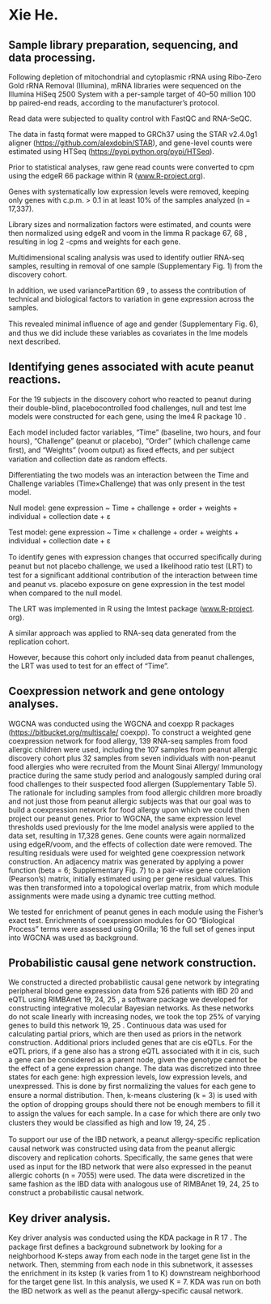 # Xie He.
## Sample library preparation, sequencing, and data processing.

Following depletion of mitochondrial and cytoplasmic rRNA using Ribo-Zero Gold rRNA Removal (Illumina), mRNA libraries were sequenced on the Illumina HiSeq 2500 System with a per-sample target of 40–50 million 100 bp paired-end reads, according to the manufacturer’s protocol. 

Read data were subjected to quality control with FastQC and RNA-SeQC. 

The data in fastq format were mapped to GRCh37 using the STAR v2.4.0g1 aligner (https://github.com/alexdobin/STAR), and gene-level counts were estimated using HTSeq (https://pypi.python.org/pypi/HTSeq).

Prior to statistical analyses, raw gene read counts were converted to cpm using the edgeR 66 package within R (www.R-project.org). 

Genes with systematically low expression levels were removed, keeping only genes with c.p.m. > 0.1 in at least 10% of the samples analyzed (n = 17,337). 

Library sizes and normalization factors were estimated, and counts were then normalized using edgeR and voom in the limma R package 67, 68 , resulting in log 2 -cpms and weights for each gene. 

Multidimensional scaling analysis was used to identify outlier RNA-seq samples, resulting in removal of one sample (Supplementary Fig. 1) from the discovery cohort. 

In addition, we used variancePartition 69 , to assess the contribution of technical and biological factors to variation in gene expression across the samples. 

This revealed minimal inﬂuence of age and gender (Supplementary Fig. 6), and thus we did include these variables as covariates in the lme models next described.

## Identifying genes associated with acute peanut reactions. 

For the 19 subjects in the discovery cohort who reacted to peanut during their double-blind, placebocontrolled food challenges, null and test lme models were constructed for each gene, using the lme4 R package 10 . 

Each model included factor variables, “Time” (baseline, two hours, and four hours), “Challenge” (peanut or placebo), “Order” (which challenge came ﬁrst), and “Weights” (voom output) as ﬁxed effects, and per subject variation and collection date as random effects. 

Differentiating the two models was an interaction between the Time and Challenge variables (Time×Challenge) that was only present in the test model.

Null model: gene expression ~ Time + challenge + order + weights + individual + collection date + ε

Test model: gene expression ~ Time × challenge + order + weights + individual + collection date + ε

To identify genes with expression changes that occurred speciﬁcally during peanut but not placebo challenge, we used a likelihood ratio test (LRT) to test for a signiﬁcant additional contribution of the interaction between time and peanut vs. placebo exposure on gene expression in the test model when compared to the null model. 

The LRT was implemented in R using the lmtest package (www.R-project. org).

A similar approach was applied to RNA-seq data generated from the replication cohort. 

However, because this cohort only included data from peanut challenges, the LRT was used to test for an effect of “Time”.

## Coexpression network and gene ontology analyses. 
WGCNA was conducted using the WGCNA and coexpp R packages (https://bitbucket.org/multiscale/ coexpp). To construct a weighted gene coexpression network for food allergy, 139 RNA-seq samples from food allergic children were used, including the 107 samples from peanut allergic discovery cohort plus 32 samples from seven individuals with non-peanut food allergies who were recruited from the Mount Sinai Allergy/ Immunology practice during the same study period and analogously sampled during oral food challenges to their suspected food allergen (Supplementary Table 5). The rationale for including samples from food allergic children more broadly and not just those from peanut allergic subjects was that our goal was to build a coexpression network for food allergy upon which we could then project our peanut genes. Prior to WGCNA, the same expression level thresholds used previously for the lme model analysis were applied to the data set, resulting in 17,328 genes. Gene counts were again normalized using edgeR/voom, and the effects of collection date were removed. The resulting residuals were used for weighted gene coexpression network construction. An adjacency matrix was generated by applying a power function (beta = 6; Supplementary Fig. 7) to a pair-wise gene correlation (Pearson’s) matrix, initially estimated using per gene residual values. This was then transformed into a topological overlap matrix, from which module assignments were made using a dynamic tree cutting method.

We tested for enrichment of peanut genes in each module using the Fisher’s exact test. Enrichments of coexpression modules for GO “Biological Process” terms were assessed using GOrilla; 16 the full set of genes input into WGCNA was used as background.

## Probabilistic causal gene network construction. 

We constructed a directed probabilistic causal gene network by integrating peripheral blood gene expression data from 526 patients with IBD 20 and eQTL using RIMBAnet 19, 24, 25 , a software package we developed for constructing integrative molecular Bayesian networks. As these networks do not scale linearly with increasing nodes, we took the top 25% of varying genes to build this network 19, 25 . Continuous data was used for calculating partial priors, which are then used as priors in the network construction. Additional priors included genes that are cis eQTLs. For the eQTL priors, if a gene also has a strong eQTL associated with it in cis, such a gene can be considered as a parent node, given the genotype cannot be the effect of a gene expression change. The data was discretized into three states for each gene: high expression levels, low expression levels, and unexpressed. This is done by ﬁrst normalizing the values for each gene to ensure a normal distribution. Then, k-means clustering (k = 3) is used with the option of dropping groups should there not be enough members to ﬁll it to assign the values for each sample. In a case for which there are only two clusters they would be classiﬁed as high and low 19, 24, 25 .

To support our use of the IBD network, a peanut allergy-speciﬁc replication causal network was constructed using data from the peanut allergic discovery and replication cohorts. Speciﬁcally, the same genes that were used as input for the IBD network that were also expressed in the peanut allergic cohorts (n = 7055) were used. The data were discretized in the same fashion as the IBD data with analogous use of RIMBAnet 19, 24, 25 to construct a probabilistic causal network.

## Key driver analysis. 

Key driver analysis was conducted using the KDA package in R 17 . The package ﬁrst deﬁnes a background subnetwork by looking for a neighborhood K-steps away from each node in the target gene list in the network. Then, stemming from each node in this subnetwork, it assesses the enrichment in its kstep (k varies from 1 to K) downstream neighborhood for the target gene list. In this analysis, we used K = 7. KDA was run on both the IBD network as well as the peanut allergy-speciﬁc causal network.


